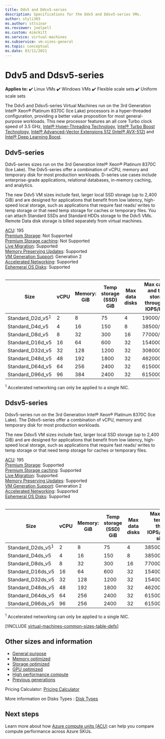 ```yaml
---
title: Ddv5 and Ddsv5-series 
description: Specifications for the Ddv5 and Ddsv5-series VMs.
author: styli365
ms.author: sttsinar
ms.reviewer: joelpell
ms.custom: mimckitt
ms.service: virtual-machines
ms.subservice: vm-sizes-general
ms.topic: conceptual
ms.date: 03/11/2021
---
```


# Ddv5 and Ddsv5-series

**Applies to:** :heavy_check_mark: Linux VMs :heavy_check_mark: Windows VMs :heavy_check_mark: Flexible scale sets :heavy_check_mark: Uniform scale sets

The Ddv5 and Ddsv5-series Virtual Machines run on the 3rd Generation Intel&reg; Xeon&reg; Platinum 8370C (Ice Lake) processors in a hyper-threaded configuration, providing a better value proposition for most general-purpose workloads. This new processor features an all core Turbo clock speed of 3.5 GHz, [Intel&reg; Hyper-Threading Technology](https://www.intel.com/content/www/us/en/architecture-and-technology/hyper-threading/hyper-threading-technology.html), [Intel&reg; Turbo Boost Technology](https://www.intel.com/content/www/us/en/architecture-and-technology/turbo-boost/turbo-boost-technology.html), [Intel&reg; Advanced-Vector Extensions 512 (Intel&reg; AVX-512)](https://www.intel.com/content/www/us/en/architecture-and-technology/avx-512-overview.html) and [Intel&reg; Deep Learning Boost](https://software.intel.com/content/www/us/en/develop/topics/ai/deep-learning-boost.html).


## Ddv5-series

Ddv5-series sizes run on the 3rd Generation Intel&reg; Xeon&reg; Platinum 8370C (Ice Lake). The Ddv5-series offer a combination of vCPU, memory and temporary disk for most production workloads. D-series use cases include enterprise-grade applications, relational databases, in-memory caching, and analytics.

The new Ddv5 VM sizes include fast, larger local SSD storage (up to 2,400 GiB) and are designed for applications that benefit from low latency, high-speed local storage, such as applications that require fast reads/ writes to temp storage or that need temp storage for caches or temporary files. You can attach Standard SSDs and Standard HDDs storage to the Ddv5 VMs. Remote Data disk storage is billed separately from virtual machines.

[ACU](acu.md): 195<br>
[Premium Storage](premium-storage-performance.md): Not Supported<br>
[Premium Storage caching](premium-storage-performance.md): Not Supported<br>
[Live Migration](maintenance-and-updates.md): Supported<br>
[Memory Preserving Updates](maintenance-and-updates.md): Supported<br>
[VM Generation Support](generation-2.md): Generation 2<br>
[Accelerated Networking](../virtual-network/create-vm-accelerated-networking-cli.md): Supported <br>
[Ephemeral OS Disks](ephemeral-os-disks.md): Supported <br>
<br> 

| Size | vCPU | Memory: GiB | Temp storage (SSD) GiB | Max data disks | Max cached and temp storage throughput: IOPS/MBps | Max NICs|Expected Network bandwidth (Mbps) |
|---|---|---|---|---|---|---|---|
| Standard_D2d_v5<sup>1</sup>  | 2  | 8   | 75   | 4  | 19000/120   | 2 | 1000  |
| Standard_D4d_v5              | 4  | 16  | 150  | 8  | 38500/242   | 2 | 2000  |
| Standard_D8d_v5              | 8  | 32  | 300  | 16 | 77000/485   | 4 | 4000  |
| Standard_D16d_v5             | 16 | 64  | 600  | 32 | 154000/968  | 8 | 8000  |
| Standard_D32d_v5             | 32 | 128 | 1200 | 32 | 308000/1936 | 8 | 16000 |
| Standard_D48d_v5             | 48 | 192 | 1800 | 32 | 462000/2904 | 8 | 24000 |
| Standard_D64d_v5             | 64 | 256 | 2400 | 32 | 615000/3872 | 8 | 30000 |
| Standard_D96d_v5             | 96 | 384 | 2400 | 32 | 615000/3872 | 8 | 30000 |

<sup>1</sup> Accelerated networking can only be applied to a single NIC.

## Ddsv5-series

Ddsv5-series run on the 3rd Generation Intel&reg; Xeon&reg; Platinum 8370C (Ice Lake). The Ddsv5-series offer a combination of vCPU, memory and temporary disk for most production workloads.

The new Ddsv5 VM sizes include fast, larger local SSD storage (up to 2,400 GiB) and are designed for applications that benefit from low latency, high-speed local storage, such as applications that require fast reads/ writes to temp storage or that need temp storage for caches or temporary files. 

[ACU](acu.md): 195 <br>
[Premium Storage](premium-storage-performance.md): Supported<br>
[Premium Storage caching](premium-storage-performance.md): Supported<br>
[Live Migration](maintenance-and-updates.md): Supported<br>
[Memory Preserving Updates](maintenance-and-updates.md): Supported<br>
[VM Generation Support](generation-2.md): Generation 2<br>
[Accelerated Networking](../virtual-network/create-vm-accelerated-networking-cli.md): Supported <br>
[Ephemeral OS Disks](ephemeral-os-disks.md): Supported <br>
<br> 

| Size | vCPU | Memory: GiB | Temp storage (SSD) GiB | Max data disks | Max cached and temp storage throughput: IOPS/MBps (cache size in GiB) | Max uncached disk throughput: IOPS/MBps | Max NICs | Expected Network bandwidth (Mbps) |
|---|---|---|---|---|---|---|---|---|
| Standard_D2ds_v5<sup>1</sup>  | 2  | 8   | 75   | 4  | 38500/242(100)    | 8000/200   | 2 | 2000  |
| Standard_D4ds_v5              | 4  | 16  | 150  | 8  | 38500/242(100)    | 8000/200   | 2 | 2000  |
| Standard_D8ds_v5              | 8  | 32  | 300  | 16 | 77000/485(200)    | 16000/400  | 4 | 4000  |
| Standard_D16ds_v5             | 16 | 64  | 600  | 32 | 154000/968(400)   | 32000/800  | 8 | 8000  |
| Standard_D32ds_v5             | 32 | 128 | 1200 | 32 | 154000/968(400)   | 32000/800  | 8 | 8000  |
| Standard_D48ds_v5             | 48 | 192 | 1800 | 32 | 462000/2904(1200) | 80000/2000 | 8 | 24000 |
| Standard_D64ds_v5             | 64 | 256 | 2400 | 32 | 615000/3872(1600) | 80000/2000 | 8 | 30000 |
| Standard_D96ds_v5             | 96 | 256 | 2400 | 32 | 615000/3872(1600) | 80000/2000 | 8 | 30000 |

<sup>1</sup> Accelerated networking can only be applied to a single NIC.

[!INCLUDE [virtual-machines-common-sizes-table-defs](../../includes/virtual-machines-common-sizes-table-defs.md)]

## Other sizes and information

- [General purpose](sizes-general.md)
- [Memory optimized](sizes-memory.md)
- [Storage optimized](sizes-storage.md)
- [GPU optimized](sizes-gpu.md)
- [High performance compute](sizes-hpc.md)
- [Previous generations](sizes-previous-gen.md)

Pricing Calculator: [Pricing Calculator](https://azure.microsoft.com/pricing/calculator/)

More information on Disks Types : [Disk Types](./disks-types.md#ultra-disk)


## Next steps

Learn more about how [Azure compute units (ACU)](acu.md) can help you compare compute performance across Azure SKUs.